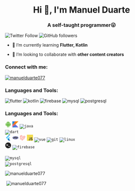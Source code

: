 <h1 align="center">Hi 👋, I'm Manuel Duarte</h1>
<h3 align="center">A self-taught programmer😜</h3>

![Twitter Follow](https://img.shields.io/twitter/follow/manuelduarte077?label=manuelduarte077&logo=twitter&style=for-the-badge)
![GitHub followers](https://img.shields.io/github/followers/manuelduarte077?logo=GitHub&style=for-the-badge)


- 🌱 I’m currently learning **Flutter, Kotlin**

- 👯 I’m looking to collaborate with **other content creators**


### Connect with me:

<a href="https://twitter.com/manuelduarte077" target="blank"><img src="https://cdn.jsdelivr.net/npm/simple-icons@3.0.1/icons/twitter.svg" alt="manuelduarte077" height="22" width="22" /></a>
<!-- <a href="https://linkedin.com/in/abuanwar072" target="blank"><img src="https://cdn.jsdelivr.net/npm/simple-icons@3.0.1/icons/linkedin.svg" alt="abuanwar072" height="22" width="22" /></a> -->
<!-- <a href="https://www.youtube.com/c/ucjm7i4g4z7zgcja_hkhlcvw" target="blank"><img src="https://cdn.jsdelivr.net/npm/simple-icons@3.0.1/icons/youtube.svg" alt="ucjm7i4g4z7zgcja_hkhlcvw" height="22" width="22" /></a> -->




### Languages and Tools:


<p align="left"> <img src="https://www.vectorlogo.zone/logos/flutterio/flutterio-icon.svg" alt="flutter" width="22" height="22"/>  <img src="https://devicons.github.io/devicon/devicon.git/icons/laravel/laravel.svg" alt="kotlin" width="22" height="22"/>    <img src="https://www.vectorlogo.zone/logos/firebase/firebase-icon.svg" alt="firebase" width="22" height="22"/> <img src="https://devicons.github.io/devicon/devicon.git/icons/mysql/mysql-original-wordmark.svg" alt="mysql" width="22" height="22"/> <img src="https://devicons.github.io/devicon/devicon.git/icons/postgresql/postgresql-original-wordmark.svg" alt="postgresql" width="22" height="22"/></p>


### **Languages and Tools:**
<code><img height="20" src="https://raw.githubusercontent.com/github/explore/80688e429a7d4ef2fca1e82350fe8e3517d3494d/topics/android/android.png"></code>
<code><img height="20" src="https://raw.githubusercontent.com/github/explore/80688e429a7d4ef2fca1e82350fe8e3517d3494d/topics/kotlin/kotlin.png"></code> <code><img src="https://devicons.github.io/devicon/devicon.git/icons/java/java-original.svg" alt="java" width="22" height="22"/></code>
<code> <img src="https://www.vectorlogo.zone/logos/dartlang/dartlang-icon.svg" alt="dart" width="22" height="22"/> </code>
<code><img height="20" src="https://raw.githubusercontent.com/github/explore/80688e429a7d4ef2fca1e82350fe8e3517d3494d/topics/flutter/flutter.png"></code>
<code><img height="20" src="https://raw.githubusercontent.com/github/explore/80688e429a7d4ef2fca1e82350fe8e3517d3494d/topics/php/php.png"></code> 
<code><img height="20" src="https://raw.githubusercontent.com/github/explore/80688e429a7d4ef2fca1e82350fe8e3517d3494d/topics/laravel/laravel.png"></code> 
<code><img height="20" src="https://raw.githubusercontent.com/github/explore/80688e429a7d4ef2fca1e82350fe8e3517d3494d/topics/javascript/javascript.png"></code> 
<code><img src="https://devicons.github.io/devicon/devicon.git/icons/vuejs/vuejs-original.svg" alt="vue" width="22" height="22"/></code> 
<code><img src="https://www.vectorlogo.zone/logos/git-scm/git-scm-icon.svg" alt="git" width="22" height="22"/></code>
<code><img src="https://devicons.github.io/devicon/devicon.git/icons/linux/linux-original.svg" alt="linux" width="22" height="22"/> </code>
<code><img height="20" src="https://raw.githubusercontent.com/github/explore/80688e429a7d4ef2fca1e82350fe8e3517d3494d/topics/terminal/terminal.png"></code>
<code><img src="https://www.vectorlogo.zone/logos/firebase/firebase-icon.svg" alt="firebase" width="22" height="22"/> </code> <code> <img src="https://devicons.github.io/devicon/devicon.git/icons/mysql/mysql-original-wordmark.svg" alt="mysql" width="22" height="22"/></code> <code> <img src="https://devicons.github.io/devicon/devicon.git/icons/postgresql/postgresql-original-wordmark.svg" alt="postgresql" width="22" height="22"/> </code>


<p><img align="left" src="https://github-readme-stats.vercel.app/api/top-langs/?username=manuelduarte077&layout=compact&hide=html" alt="manuelduarte077" /></p>
<br />
<p>&nbsp;<img align="center" src="https://github-readme-stats.vercel.app/api?username=manuelduarte077&show_icons=true" alt="manuelduarte077" /></p>


